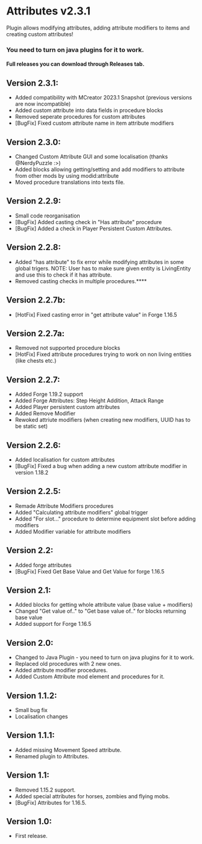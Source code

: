 # Attributes v2.3.1
Plugin allows modifying attributes, adding attribute modifiers to items and creating custom attributes!
### You need to turn on java plugins for it to work.

#### Full releases you can download through Releases tab.

## Version 2.3.1:
- Added compatibility with MCreator 2023.1 Snapshot (previous versions are now incompatible)
- Added custom attribute into data fields in procedure blocks
- Removed seperate procedures for custom attributes
- [BugFix] Fixed custom attribute name in item attribute modifiers

## Version 2.3.0:
- Changed Custom Attribute GUI and some localisation (thanks @NerdyPuzzle :>)
- Added blocks allowing getting/setting and add modifiers to attribute from other mods by using modid:attribute
- Moved procedure translations into texts file.

## Version 2.2.9:
- Small code reorganisation
- [BugFix] Added casting check in "Has attribute" procedure
- [BugFix] Added a check in Player Persistent Custom Attributes.

## Version 2.2.8:
- Added "has attribute" to fix error while modifying attributes in some global trigers. NOTE: User has to make sure given entity is LivingEntity and use this to check if it has attribute.
- Removed casting checks in multiple procedures.****

## Version 2.2.7b:
- [HotFix] Fixed casting error in "get attribute value" in Forge 1.16.5

## Version 2.2.7a:
- Removed not supported procedure blocks
- [HotFix] Fixed attribute procedures trying to work on non living entities (like chests etc.)

## Version 2.2.7:
- Added Forge 1.19.2 support
- Added Forge Attributes: Step Height Addition, Attack Range
- Added Player persistent custom attributes
- Added Remove Modifier
- Rewoked attriute modifiers (when creating new modifiers, UUID has to be static set)

## Version 2.2.6:
- Added localisation for custom attributes
- [BugFix] Fixed a bug when adding a new custom attribute modifier in version 1.18.2

## Version 2.2.5:
- Remade Attribute Modifiers procedures
- Added "Calculating attribute modifiers" global trigger
- Added "For slot..." procedure to determine equipment slot before adding modifiers
- Added Modifier variable for attribute modifiers

## Version 2.2:
- Added forge attributes
- [BugFix] Fixed Get Base Value and Get Value for forge 1.16.5

## Version 2.1:
- Added blocks for getting whole attribute value (base value + modifiers)
- Changed "Get value of.." to "Get base value of.." for blocks returning base value
- Added support for Forge 1.16.5

## Version 2.0:
- Changed to Java Plugin - you need to turn on java plugins for it to work.
- Replaced old procedures with 2 new ones.
- Added attribute modifier procedures.
- Added Custom Attribute mod element and procedures for it.

## Version 1.1.2:
- Small bug fix
- Localisation changes

## Version 1.1.1:
- Added missing Movement Speed attribute.
- Renamed plugin to Attributes.

## Version 1.1:
- Removed 1.15.2 support.
- Added special attributes for horses, zombies and flying mobs.
- [BugFix] Attributes for 1.16.5.

## Version 1.0:
- First release. 
